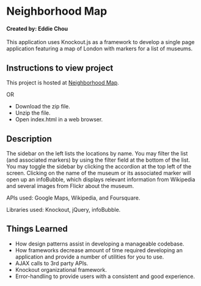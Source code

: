 # Neighborhood Map
#### Created by: Eddie Chou

This application uses Knockout.js as a framework to develop a single page application featuring a map of London with markers for a list of museums.

## Instructions to view project

This project is hosted at [Neighborhood Map](http://eddiechou.github.io/projects/neighborhood-map/).

OR

- Download the zip file.
- Unzip the file.
- Open index.html in a web browser.

## Description
The sidebar on the left lists the locations by name. You may filter the list (and associated markers) by using the filter field at the bottom of the list. You may toggle the sidebar by clicking the accordion at the top left of the screen. Clicking on the name of the museum or its associated marker will open up an infoBubble, which displays relevant information from Wikipedia and several images from Flickr about the museum.

APIs used: Google Maps, Wikipedia, and Foursquare.

Libraries used: Knockout, jQuery, infoBubble.

## Things Learned
- How design patterns assist in developing a manageable codebase.
- How frameworks decrease amount of time required developing an application and provide a number of utilities for you to use.
- AJAX calls to 3rd party APIs.
- Knockout organizational framework.
- Error-handling to provide users with a consistent and good experience.